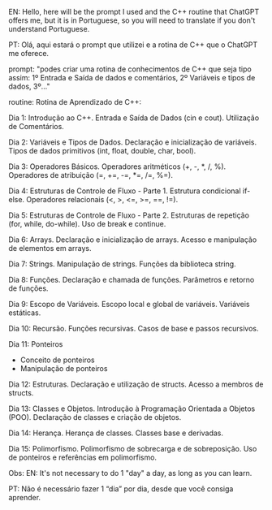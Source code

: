 EN: Hello, here will be the prompt I used and the C++  routine that
ChatGPT offers me, but it is in Portuguese, so you will need to
translate if you don't understand Portuguese.

PT: Olá, aqui estará o prompt que utilizei e a rotina de C++ que o
ChatGPT me oferece.

prompt: "podes criar uma rotina de conhecimentos de C++ que
seja tipo assim: 1º Entrada e Saída de dados e comentários, 2º
Variáveis e tipos de dados, 3º..."

routine:
Rotina de Aprendizado de C++:

Dia 1: Introdução ao C++.
Entrada e Saída de Dados (cin e cout).
Utilização de Comentários.

Dia 2: Variáveis e Tipos de Dados.
Declaração e inicialização de variáveis.
Tipos de dados primitivos (int, float, double, char, bool).

Dia 3: Operadores Básicos.
Operadores aritméticos (+, -, *, /, %).
Operadores de atribuição (=, +=, -=, *=, /=, %=).

Dia 4: Estruturas de Controle de Fluxo - Parte 1.
Estrutura condicional if-else.
Operadores relacionais (<, >, <=, >=, ==, !=).

Dia 5: Estruturas de Controle de Fluxo - Parte 2.
Estruturas de repetição (for, while, do-while).
Uso de break e continue.

Dia 6: Arrays.
Declaração e inicialização de arrays.
Acesso e manipulação de elementos em arrays.

Dia 7: Strings.
Manipulação de strings.
Funções da biblioteca string.

Dia 8: Funções.
Declaração e chamada de funções.
Parâmetros e retorno de funções.

Dia 9: Escopo de Variáveis.
Escopo local e global de variáveis.
Variáveis estáticas.

Dia 10: Recursão.
Funções recursivas.
Casos de base e passos recursivos.

Dia 11: Ponteiros
- Conceito de ponteiros
- Manipulação de ponteiros

Dia 12: Estruturas.
Declaração e utilização de structs.
Acesso a membros de structs.

Dia 13: Classes e Objetos.
Introdução à Programação Orientada a Objetos (POO).
Declaração de classes e criação de objetos.

Dia 14: Herança.
Herança de classes.
Classes base e derivadas.

Dia 15: Polimorfismo.
Polimorfismo de sobrecarga e de sobreposição.
Uso de ponteiros e referências em polimorfismo.

Obs: EN: It's not necessary to do 1 "day" a day, as long as you can learn.

PT: Não é necessário fazer 1 “dia” por dia, desde que você consiga aprender.
